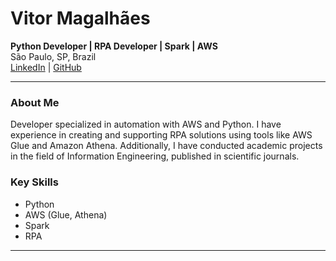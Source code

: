 # Vitor Magalhães  
**Python Developer | RPA Developer | Spark | AWS**  
São Paulo, SP, Brazil  
[LinkedIn](https://www.linkedin.com/in/vitor-magalhaes-60940a1b6) | [GitHub](https://github.com/Magalhaes-vitor)  

---

### **About Me**
Developer specialized in automation with AWS and Python. I have experience in creating and supporting RPA solutions using tools like AWS Glue and Amazon Athena. Additionally, I have conducted academic projects in the field of Information Engineering, published in scientific journals.

### **Key Skills**
- Python  
- AWS (Glue, Athena)  
- Spark  
- RPA  

--- 

